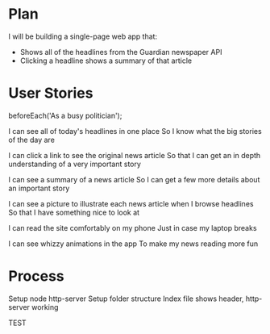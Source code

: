 # Plan

I will be building a single-page web app that:
 - Shows all of the headlines from the Guardian newspaper API
 - Clicking a headline shows a summary of that article




# User Stories

beforeEach('As a busy politician');

  I can see all of today's headlines in one place
  So I know what the big stories of the day are

  I can click a link to see the original news article
  So that I can get an in depth understanding of a very important story

  I can see a summary of a news article
  So I can get a few more details about an important story

  I can see a picture to illustrate each news article when I browse headlines
  So that I have something nice to look at

  I can read the site comfortably on my phone
  Just in case my laptop breaks

  I can see whizzy animations in the app
  To make my news reading more fun

# Process

Setup node http-server
Setup folder structure
Index file shows header, http-server working

TEST
